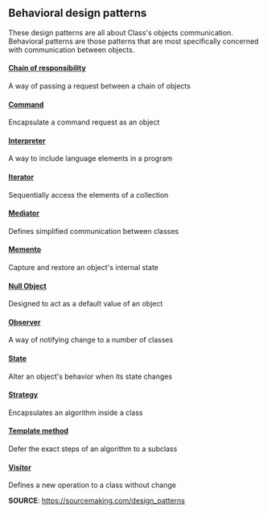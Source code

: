 ## Behavioral design patterns
These design patterns are all about Class's objects communication. Behavioral patterns are those patterns that are most specifically concerned with communication between objects.

#### [Chain of responsibility](/src/behavioral/chain-of-responsibility)
A way of passing a request between a chain of objects

#### [Command](/src/behavioral/command)
Encapsulate a command request as an object

#### [Interpreter](https://sourcemaking.com/design_patterns/interpreter)
A way to include language elements in a program

#### [Iterator](/src/behavioral/iterator)
Sequentially access the elements of a collection

#### [Mediator](https://sourcemaking.com/design_patterns/mediator)
Defines simplified communication between classes

#### [Memento](https://sourcemaking.com/design_patterns/memento)
Capture and restore an object's internal state

#### [Null Object](https://sourcemaking.com/design_patterns/null_object)
Designed to act as a default value of an object

#### [Observer](/src/behavioral/observer)
A way of notifying change to a number of classes

#### [State](https://sourcemaking.com/design_patterns/state)
Alter an object's behavior when its state changes

#### [Strategy](/src/behavioral/strategy)
Encapsulates an algorithm inside a class

#### [Template method](https://sourcemaking.com/design_patterns/template_method)
Defer the exact steps of an algorithm to a subclass

#### [Visitor](https://sourcemaking.com/design_patterns/visitor)
Defines a new operation to a class without change

**SOURCE**: https://sourcemaking.com/design_patterns
